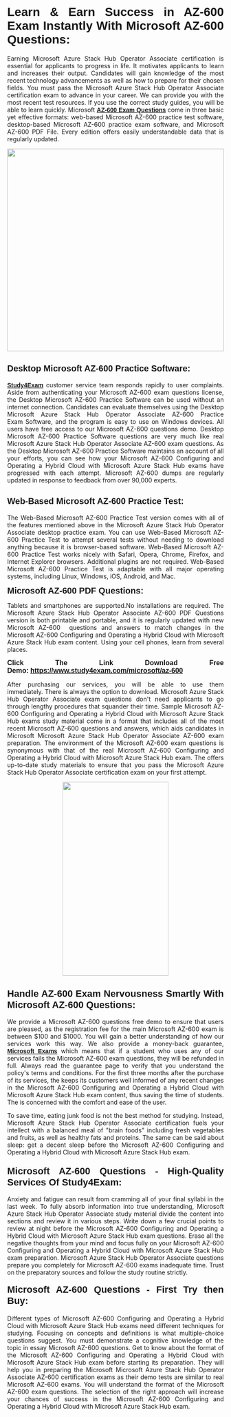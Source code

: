<h1 style="text-align: justify;"><span style="font-family:Tahoma,Geneva,sans-serif;"><strong>Learn & Earn Success in AZ-600 Exam Instantly With Microsoft AZ-600 Questions:</strong></span></h1>

<p style="text-align: justify;">Earning Microsoft Azure Stack Hub Operator Associate certification is essential for applicants to progress in life. It motivates applicants to learn and increases their output. Candidates will gain knowledge of the most recent technology advancements as well as how to prepare for their chosen fields. You must pass the Microsoft Azure Stack Hub Operator Associate certification exam to advance in your career. We can provide you with the most recent test resources. If you use the correct study guides, you will be able to learn quickly. Microsoft <a href="https://www.study4exam.com/microsoft/az-600" target="_blank"><span style="font-family:Tahoma,Geneva,sans-serif;"><strong>AZ-600 Exam Questions</strong></span></a> come in three basic yet effective formats: web-based Microsoft AZ-600 practice test software, desktop-based Microsoft AZ-600 practice exam software, and Microsoft AZ-600 PDF File. Every edition offers easily understandable data that is regularly updated.</p>

<p style="text-align: justify;"><a href="https://www.study4exam.com/microsoft/az-600" target="_blank"><img alt="" src="https://lh3.googleusercontent.com/pw/AM-JKLVq_oPqfp0-n5zn4yqAoyjjcA2yO-jT5Cm68rj_xPcdsmakSaLzyxJ8unsRMKMdGkmOINvzyM17CwNHdrz3aK03FYcCewHDEYJs7lAvJLcrBifJ5qSpkhSIJgPhz-7dSY7ixq9ev6p4G2ds_VnujUaf=w1366-h530-no?authuser=0" style="width: 100%; height: 470px;" /></a></p>

<h2 style="text-align: justify;"><span style="font-family:Tahoma,Geneva,sans-serif;"><strong><span style="font-size:20px;">Desktop Microsoft AZ-600 Practice Software:</span></strong></span></h2>

<p style="text-align: justify;"><a href="https://www.study4exam.com/" target="_blank"><span style="font-family:Tahoma,Geneva,sans-serif;"><strong>Study4Exam</strong></span></a> customer service team responds rapidly to user complaints. Aside from authenticating your Microsoft AZ-600 exam questions license, the Desktop Microsoft AZ-600 Practice Software can be used without an internet connection. Candidates can evaluate themselves using the Desktop Microsoft Azure Stack Hub Operator Associate AZ-600 Practice Exam Software, and the program is easy to use on Windows devices. All users have free access to our Microsoft AZ-600 questions demo. Desktop Microsoft AZ-600 Practice Software questions are very much like real Microsoft Azure Stack Hub Operator Associate AZ-600 exam questions. As the Desktop Microsoft AZ-600 Practice Software maintains an account of all your efforts, you can see how your Microsoft AZ-600 Configuring and Operating a Hybrid Cloud with Microsoft Azure Stack Hub exams have progressed with each attempt. Microsoft AZ-600 dumps are regularly updated in response to feedback from over 90,000 experts.</p>

<h2 style="text-align: justify;"><strong><span style="font-family:Tahoma,Geneva,sans-serif;"><span style="font-size:20px;">Web-Based Microsoft AZ-600 Practice Test:</span></span></strong></h2>

<p style="text-align: justify;">The Web-Based Microsoft AZ-600 Practice Test version comes with all of the features mentioned above in the Microsoft Azure Stack Hub Operator Associate desktop practice exam. You can use Web-Based Microsoft AZ-600 Practice Test to attempt several tests without needing to download anything because it is browser-based software. Web-Based Microsoft AZ-600 Practice Test works nicely with Safari, Opera, Chrome, Firefox, and Internet Explorer browsers. Additional plugins are not required. Web-Based Microsoft AZ-600 Practice Test is adaptable with all major operating systems, including Linux, Windows, iOS, Android, and Mac.</p>

<p style="text-align: justify;"><strong><span style="font-family:Tahoma,Geneva,sans-serif;"><span style="font-size:20px;">Microsoft AZ-600 PDF Questions:</span></span></strong></p>

<p style="text-align: justify;">Tablets and smartphones are supported.No installations are required. The Microsoft Azure Stack Hub Operator Associate AZ-600 PDF Questions version is both printable and portable, and it is regularly updated with new Microsoft AZ-600  questions and answers to match changes in the Microsoft AZ-600 Configuring and Operating a Hybrid Cloud with Microsoft Azure Stack Hub exam content. Using your cell phones, learn from several places.</p>

<p style="text-align: justify;"><strong><span style="font-size:16px;"><span style="font-family:Tahoma,Geneva,sans-serif;">Click The Link Download Free Demo:</span></span></strong> <strong><span style="font-size:16px;"><span style="font-family:Tahoma,Geneva,sans-serif;"><a href="https://www.study4exam.com/microsoft/az-600" target="_blank">https://www.study4exam.com/microsoft/az-600</a></span></span></strong></p>

<p style="text-align: justify;">After purchasing our services, you will be able to use them immediately. There is always the option to download. Microsoft Azure Stack Hub Operator Associate exam questions don't need applicants to go through lengthy procedures that squander their time. Sample Microsoft AZ-600 Configuring and Operating a Hybrid Cloud with Microsoft Azure Stack Hub exams study material come in a format that includes all of the most recent Microsoft AZ-600 questions and answers, which aids candidates in Microsoft Microsoft Azure Stack Hub Operator Associate AZ-600 exam preparation. The environment of the Microsoft AZ-600 exam questions is synonymous with that of the real Microsoft AZ-600 Configuring and Operating a Hybrid Cloud with Microsoft Azure Stack Hub exam. The offers up-to-date study materials to ensure that you pass the Microsoft Azure Stack Hub Operator Associate certification exam on your first attempt.</p>

<p style="text-align: center;"><a href="https://www.study4exam.com/microsoft/az-600" target="_blank"><img alt="" src="https://lh3.googleusercontent.com/pw/AM-JKLXfNjhwPiMVy0ctVShSUYpvTBudxxEKSjIvWyQcQ4fkjC7tw4fAHzQCxVumweZ4lZywWu345GH-ksy4ecL_MjJ_HOMVvBbLXRtkP9fACCrcmZAb4vVtcna_wHGfpzNHbsqs91m4DXRGfOMJpFZl-Ci9=w650-h649-no?authuser=0" style="width: 70%; height: 450px;" /></a></p>

<h2 style="text-align: justify;"><strong><span style="font-size:22px;"><span style="font-family:Tahoma,Geneva,sans-serif;">Handle AZ-600 Exam Nervousness Smartly With Microsoft AZ-600 Questions:</span></span></strong></h2>

<p style="text-align: justify;">We provide a Microsoft AZ-600 questions free demo to ensure that users are pleased, as the registration fee for the main Microsoft AZ-600 exam is between $100 and $1000. You will gain a better understanding of how our services work this way. We also provide a money-back guarantee, <a href="https://www.study4exam.com/microsoft-exams" target="_blank"><span style="font-family:Tahoma,Geneva,sans-serif;"><strong>Microsoft Exams</strong></span></a> which means that if a student who uses any of our services fails the Microsoft AZ-600 exam questions, they will be refunded in full. Always read the guarantee page to verify that you understand the policy's terms and conditions. For the first three months after the purchase of its services, the keeps its customers well informed of any recent changes in the Microsoft AZ-600 Configuring and Operating a Hybrid Cloud with Microsoft Azure Stack Hub exam content, thus saving the time of students. The is concerned with the comfort and ease of the user.</p>

<p style="text-align: justify;">To save time, eating junk food is not the best method for studying. Instead, Microsoft Azure Stack Hub Operator Associate certification fuels your intellect with a balanced meal of "brain foods" including fresh vegetables and fruits, as well as healthy fats and proteins. The same can be said about sleep: get a decent sleep before the Microsoft AZ-600 Configuring and Operating a Hybrid Cloud with Microsoft Azure Stack Hub exam.</p>

<h3 style="text-align: justify;"><span style="font-family:Tahoma,Geneva,sans-serif;"><strong><span style="font-size:22px;">Microsoft AZ-600 Questions - High-Quality Services Of Study4Exam:</span></strong></span></h3>

<p style="text-align: justify;">Anxiety and fatigue can result from cramming all of your final syllabi in the last week. To fully absorb information into true understanding, Microsoft Azure Stack Hub Operator Associate study material divide the content into sections and review it in various steps. Write down a few crucial points to review at night before the Microsoft AZ-600 Configuring and Operating a Hybrid Cloud with Microsoft Azure Stack Hub exam questions. Erase all the negative thoughts from your mind and focus fully on your Microsoft AZ-600 Configuring and Operating a Hybrid Cloud with Microsoft Azure Stack Hub exam preparation. Microsoft Azure Stack Hub Operator Associate questions prepare you completely for Microsoft AZ-600 exams inadequate time. Trust on the preparatory sources and follow the study routine strictly. </p>

<h4 style="text-align: justify;"><span style="font-family:Tahoma,Geneva,sans-serif;"><strong><span style="font-size:22px;">Microsoft AZ-600 Questions - First Try then Buy:</span></strong></span></h4>

<p style="text-align: justify;">Different types of Microsoft AZ-600 Configuring and Operating a Hybrid Cloud with Microsoft Azure Stack Hub exams need different techniques for studying. Focusing on concepts and definitions is what multiple-choice questions suggest. You must demonstrate a cognitive knowledge of the topic in essay Microsoft AZ-600 questions. Get to know about the format of the Microsoft AZ-600 Configuring and Operating a Hybrid Cloud with Microsoft Azure Stack Hub exam before starting its preparation. They will help you in preparing the Microsoft Microsoft Azure Stack Hub Operator Associate AZ-600 certification exams as their demo tests are similar to real Microsoft AZ-600 exams. You will understand the format of the Microsoft AZ-600 exam questions. The selection of the right approach will increase your chances of success in the Microsoft AZ-600 Configuring and Operating a Hybrid Cloud with Microsoft Azure Stack Hub exam.</p>
